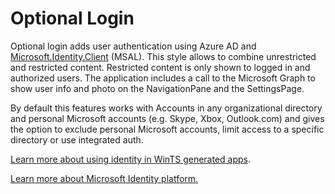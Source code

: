 ﻿# Optional Login

Optional login adds user authentication using Azure AD and [Microsoft.Identity.Client](https://www.nuget.org/packages/Microsoft.Identity.Client) (MSAL).
This style allows to combine unrestricted and restricted content. Restricted content is only shown to logged in and authorized users.
The application includes a call to the Microsoft Graph to show user info and photo on the NavigationPane and the SettingsPage.

By default this features works with Accounts in any organizational directory and personal Microsoft accounts (e.g. Skype, Xbox, Outlook.com) and gives the option to exclude personal Microsoft accounts, limit access to a specific directory or use integrated auth.

[Learn more about using identity in WinTS generated apps](./identity.md).

[Learn more about Microsoft Identity platform.](https://docs.microsoft.com/azure/active-directory/develop/v2-overview)
